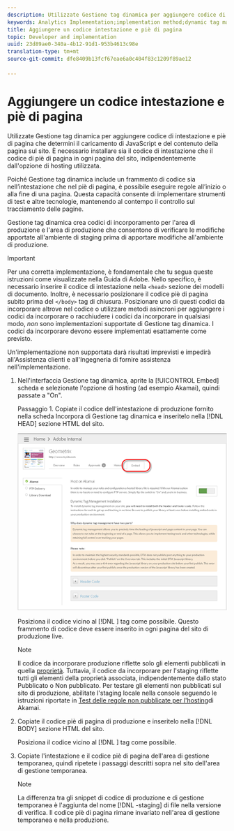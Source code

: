 ```yaml
---
description: Utilizzate Gestione tag dinamica per aggiungere codice di intestazione e piè di pagina che determini il caricamento di JavaScript e del contenuto della pagina sul sito. È necessario installare sia il codice di intestazione che il codice di piè di pagina in ogni pagina del sito, indipendentemente dall'opzione di hosting utilizzata.
keywords: Analytics Implementation;implementation method;dynamic tag management;dtm;code;page code;header code;footer code;embed code;embed tab;embed
title: Aggiungere un codice intestazione e piè di pagina
topic: Developer and implementation
uuid: 23d89ae0-340a-4b12-91d1-953b4613c98e
translation-type: tm+mt
source-git-commit: dfe8409b13fcf67eae6a0c404f83c1209f89ae12

---
```



# Aggiungere un codice intestazione e piè di pagina

Utilizzate Gestione tag dinamica per aggiungere codice di intestazione e piè di pagina che determini il caricamento di JavaScript e del contenuto della pagina sul sito. È necessario installare sia il codice di intestazione che il codice di piè di pagina in ogni pagina del sito, indipendentemente dall&#39;opzione di hosting utilizzata.

Poiché Gestione tag dinamica include un frammento di codice sia nell’intestazione che nel piè di pagina, è possibile eseguire regole all’inizio o alla fine di una pagina. Questa capacità consente di implementare strumenti di test e altre tecnologie, mantenendo al contempo il controllo sul tracciamento delle pagine.

Gestione tag dinamica crea codici di incorporamento per l&#39;area di produzione e l&#39;area di produzione che consentono di verificare le modifiche apportate all&#39;ambiente di staging prima di apportare modifiche all&#39;ambiente di produzione.

>[!IMPORTANT]
>
>Per una corretta implementazione, è fondamentale che tu segua queste istruzioni come visualizzate nella Guida di Adobe. Nello specifico, è necessario inserire il codice di intestazione nella `<head>` sezione dei modelli di documento. Inoltre, è necessario posizionare il codice piè di pagina subito prima del `</body>` tag di chiusura. Posizionare uno di questi codici da incorporare altrove nel codice o utilizzare metodi asincroni per aggiungere i codici da incorporare o racchiudere i codici da incorporare in qualsiasi modo, *non* sono implementazioni supportate di Gestione tag dinamica. I codici da incorporare devono essere implementati esattamente come previsto.
>
>Un&#39;implementazione non supportata darà risultati imprevisti e impedirà all&#39;Assistenza clienti e all&#39;Ingegneria di fornire assistenza nell&#39;implementazione.

1. Nell&#39;interfaccia Gestione tag dinamica, aprite la [!UICONTROL Embed] scheda e selezionate l&#39;opzione di hosting (ad esempio Akamai), quindi passate a &quot;On&quot;.

   Passaggio 1. Copiate il codice dell&#39;intestazione di produzione fornito nella scheda Incorpora di Gestione tag dinamica e inseritelo nella [!DNL HEAD] sezione HTML del sito.

   ![](assets/dtm-embed.png)

   Posiziona il codice vicino al [!DNL <head><meta http-equiv="Content-Type" content="text/html; charset=UTF-8">] tag come possibile. Questo frammento di codice deve essere inserito in ogni pagina del sito di produzione live.

   >[!NOTE]
   >
   >Il codice da incorporare produzione riflette solo gli elementi pubblicati in quella [proprietà](/help/implement/other/dtm/t-create-web-property.md). Tuttavia, il codice da incorporare per l&#39;staging riflette tutti gli elementi della proprietà associata, indipendentemente dallo stato Pubblicato o Non pubblicato. Per testare gli elementi non pubblicati sul sito di produzione, abilitate l&#39;staging locale nella console seguendo le istruzioni riportate in [Test delle regole non pubblicate per l&#39;hosting](/help/implement/other/dtm/c-rules/t-test-rules-akamai.md)di Akamai.

1. Copiate il codice piè di pagina di produzione e inseritelo nella [!DNL BODY] sezione HTML del sito.

   Posiziona il codice vicino al [!DNL </body>] tag come possibile.
1. Copiate l&#39;intestazione e il codice piè di pagina dell&#39;area di gestione temporanea, quindi ripetete i passaggi descritti sopra nel sito dell&#39;area di gestione temporanea.

   >[!NOTE]
   >
   >La differenza tra gli snippet di codice di produzione e di gestione temporanea è l&#39;aggiunta del nome [!DNL -staging] di file nella versione di verifica. Il codice piè di pagina rimane invariato nell&#39;area di gestione temporanea e nella produzione.

